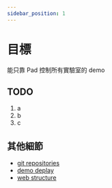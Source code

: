 ```yaml
---
sidebar_position: 1
---
```


# 目標
能只靠 Pad 控制所有實驗室的 demo

## TODO
1. a
2. b
3. c



## 其他細節
- [git repositories](https://github.com/CityScience-TaipeiTech/CityScope2)
- [demo deplay](https://docusaurus.io.xxx/)
- [web structure](https://docusaurus.io.xxxd/)
